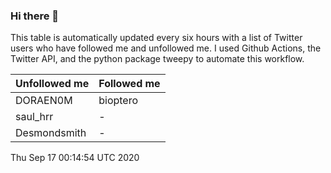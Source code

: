 ### Hi there 👋

This table is automatically updated every six hours with a list of Twitter users who have followed me and unfollowed me. I used Github Actions, the Twitter API, and the python package tweepy to automate this workflow.

| Unfollowed me |  Followed me |
| --- | --- |
|DORAEN0M|bioptero|
|saul_hrr|-|
|Desmondsmith|-|
Thu Sep 17 00:14:54 UTC 2020
